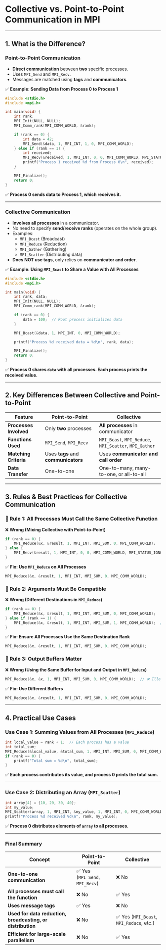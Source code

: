 # **Collective vs. Point-to-Point Communication in MPI**
---
## **1. What is the Difference?**
### **Point-to-Point Communication**
- **Direct communication** between **two** specific processes.
- Uses `MPI_Send` and `MPI_Recv`.
- Messages are matched using **tags** and **communicators**.

✅ **Example: Sending Data from Process 0 to Process 1**
```c
#include <stdio.h>
#include <mpi.h>

int main(void) {
    int rank;
    MPI_Init(NULL, NULL);
    MPI_Comm_rank(MPI_COMM_WORLD, &rank);

    if (rank == 0) {
        int data = 42;
        MPI_Send(&data, 1, MPI_INT, 1, 0, MPI_COMM_WORLD);
    } else if (rank == 1) {
        int received;
        MPI_Recv(&received, 1, MPI_INT, 0, 0, MPI_COMM_WORLD, MPI_STATUS_IGNORE);
        printf("Process 1 received %d from Process 0\n", received);
    }

    MPI_Finalize();
    return 0;
}
```
✅ **Process 0 sends data to Process 1, which receives it.**

---

### **Collective Communication**
- **Involves all processes** in a communicator.
- No need to specify **send/receive ranks** (operates on the whole group).
- Examples:
  - `MPI_Bcast` (Broadcast)
  - `MPI_Reduce` (Reduction)
  - `MPI_Gather` (Gathering)
  - `MPI_Scatter` (Distributing data)
- **Does NOT use tags**, only relies on **communicator and order**.

✅ **Example: Using `MPI_Bcast` to Share a Value with All Processes**
```c
#include <stdio.h>
#include <mpi.h>

int main(void) {
    int rank, data;
    MPI_Init(NULL, NULL);
    MPI_Comm_rank(MPI_COMM_WORLD, &rank);

    if (rank == 0) {
        data = 100;  // Root process initializes data
    }

    MPI_Bcast(&data, 1, MPI_INT, 0, MPI_COMM_WORLD);

    printf("Process %d received data = %d\n", rank, data);

    MPI_Finalize();
    return 0;
}
```
✅ **Process 0 shares `data` with all processes. Each process prints the received value.**

---

## **2. Key Differences Between Collective and Point-to-Point**
| Feature | Point-to-Point | Collective |
|---------|---------------|------------|
| **Processes Involved** | Only **two** processes | **All processes** in communicator |
| **Functions Used** | `MPI_Send`, `MPI_Recv` | `MPI_Bcast`, `MPI_Reduce`, `MPI_Scatter`, `MPI_Gather` |
| **Matching Criteria** | Uses **tags** and **communicators** | Uses **communicator and call order** |
| **Data Transfer** | One-to-one | One-to-many, many-to-one, or all-to-all |

---

## **3. Rules & Best Practices for Collective Communication**
### **📌 Rule 1: All Processes Must Call the Same Collective Function**
❌ **Wrong (Mixing Collective with Point-to-Point)**  
```c
if (rank == 0) {
    MPI_Reduce(&x, &result, 1, MPI_INT, MPI_SUM, 0, MPI_COMM_WORLD);
} else {
    MPI_Recv(&result, 1, MPI_INT, 0, 0, MPI_COMM_WORLD, MPI_STATUS_IGNORE);  // ❌ Wrong!
}
```
✅ **Fix: Use `MPI_Reduce` on All Processes**
```c
MPI_Reduce(&x, &result, 1, MPI_INT, MPI_SUM, 0, MPI_COMM_WORLD);
```

### **📌 Rule 2: Arguments Must Be Compatible**
❌ **Wrong (Different Destinations in `MPI_Reduce`)**
```c
if (rank == 0) {
    MPI_Reduce(&x, &result, 1, MPI_INT, MPI_SUM, 0, MPI_COMM_WORLD);
} else if (rank == 1) {
    MPI_Reduce(&x, &result, 1, MPI_INT, MPI_SUM, 1, MPI_COMM_WORLD);  // ❌ Wrong destination
}
```
✅ **Fix: Ensure All Processes Use the Same Destination Rank**
```c
MPI_Reduce(&x, &result, 1, MPI_INT, MPI_SUM, 0, MPI_COMM_WORLD);
```

### **📌 Rule 3: Output Buffers Matter**
❌ **Wrong (Using the Same Buffer for Input and Output in `MPI_Reduce`)**
```c
MPI_Reduce(&x, &x, 1, MPI_INT, MPI_SUM, 0, MPI_COMM_WORLD);  // ❌ Illegal!
```
✅ **Fix: Use Different Buffers**
```c
MPI_Reduce(&x, &result, 1, MPI_INT, MPI_SUM, 0, MPI_COMM_WORLD);
```

---

## **4. Practical Use Cases**
### **Use Case 1: Summing Values from All Processes (`MPI_Reduce`)**
```c
int local_value = rank + 1;  // Each process has a value
int total_sum;
MPI_Reduce(&local_value, &total_sum, 1, MPI_INT, MPI_SUM, 0, MPI_COMM_WORLD);
if (rank == 0) {
    printf("Total sum = %d\n", total_sum);
}
```
✅ **Each process contributes its value, and process 0 prints the total sum.**

---

### **Use Case 2: Distributing an Array (`MPI_Scatter`)**
```c
int array[4] = {10, 20, 30, 40};
int my_value;
MPI_Scatter(array, 1, MPI_INT, &my_value, 1, MPI_INT, 0, MPI_COMM_WORLD);
printf("Process %d received %d\n", rank, my_value);
```
✅ **Process 0 distributes elements of `array` to all processes.**

---

### **Final Summary**
| **Concept** | **Point-to-Point** | **Collective** |
|------------|----------------|----------------|
| **One-to-one communication** | ✅ Yes (`MPI_Send`, `MPI_Recv`) | ❌ No |
| **All processes must call the function** | ❌ No | ✅ Yes |
| **Uses message tags** | ✅ Yes | ❌ No |
| **Used for data reduction, broadcasting, or distribution** | ❌ No | ✅ Yes (`MPI_Bcast`, `MPI_Reduce`, etc.) |
| **Efficient for large-scale parallelism** | ❌ No | ✅ Yes |

